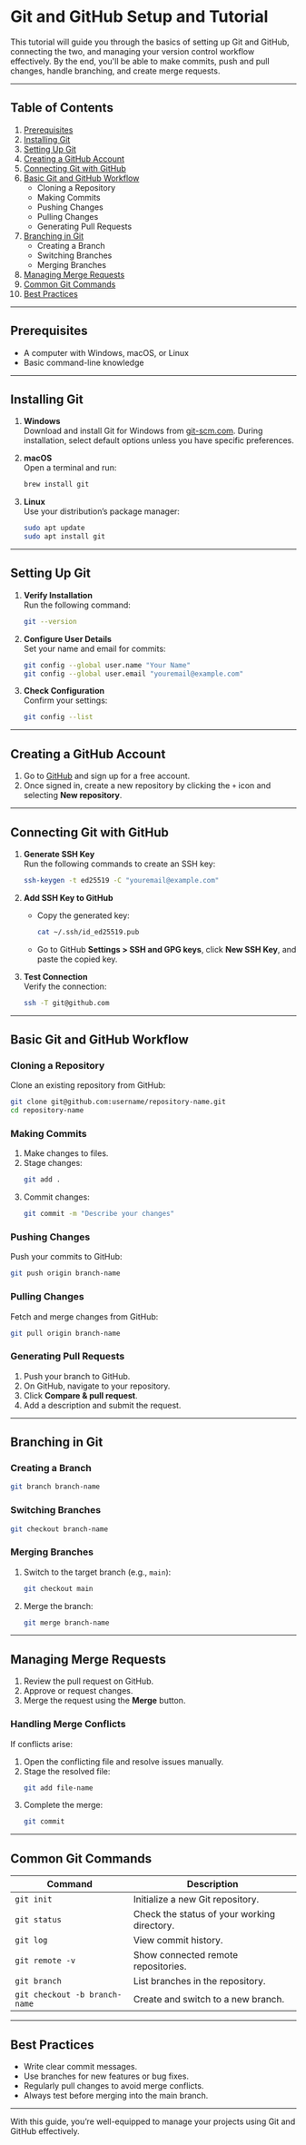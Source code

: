 # Git and GitHub Setup and Tutorial

This tutorial will guide you through the basics of setting up Git and GitHub, connecting the two, and managing your version control workflow effectively. By the end, you'll be able to make commits, push and pull changes, handle branching, and create merge requests.

---

## Table of Contents

1. [Prerequisites](#prerequisites)
2. [Installing Git](#installing-git)
3. [Setting Up Git](#setting-up-git)
4. [Creating a GitHub Account](#creating-a-github-account)
5. [Connecting Git with GitHub](#connecting-git-with-github)
6. [Basic Git and GitHub Workflow](#basic-git-and-github-workflow)
    - Cloning a Repository
    - Making Commits
    - Pushing Changes
    - Pulling Changes
    - Generating Pull Requests
7. [Branching in Git](#branching-in-git)
    - Creating a Branch
    - Switching Branches
    - Merging Branches
8. [Managing Merge Requests](#managing-merge-requests)
9. [Common Git Commands](#common-git-commands)
10. [Best Practices](#best-practices)

---

## Prerequisites

- A computer with Windows, macOS, or Linux
- Basic command-line knowledge

---

## Installing Git

1. **Windows**  
   Download and install Git for Windows from [git-scm.com](https://git-scm.com/). During installation, select default options unless you have specific preferences.

2. **macOS**  
   Open a terminal and run:
   ```bash
   brew install git
   ```

3. **Linux**  
   Use your distribution’s package manager:
   ```bash
   sudo apt update
   sudo apt install git
   ```

---

## Setting Up Git

1. **Verify Installation**  
   Run the following command:
   ```bash
   git --version
   ```

2. **Configure User Details**  
   Set your name and email for commits:
   ```bash
   git config --global user.name "Your Name"
   git config --global user.email "youremail@example.com"
   ```

3. **Check Configuration**  
   Confirm your settings:
   ```bash
   git config --list
   ```

---

## Creating a GitHub Account

1. Go to [GitHub](https://github.com/) and sign up for a free account.
2. Once signed in, create a new repository by clicking the `+` icon and selecting **New repository**.

---

## Connecting Git with GitHub

1. **Generate SSH Key**  
   Run the following commands to create an SSH key:
   ```bash
   ssh-keygen -t ed25519 -C "youremail@example.com"
   ```

2. **Add SSH Key to GitHub**  
   - Copy the generated key:
     ```bash
     cat ~/.ssh/id_ed25519.pub
     ```
   - Go to GitHub **Settings > SSH and GPG keys**, click **New SSH Key**, and paste the copied key.

3. **Test Connection**  
   Verify the connection:
   ```bash
   ssh -T git@github.com
   ```

---

## Basic Git and GitHub Workflow

### Cloning a Repository
Clone an existing repository from GitHub:
```bash
git clone git@github.com:username/repository-name.git
cd repository-name
```

### Making Commits
1. Make changes to files.
2. Stage changes:
   ```bash
   git add .
   ```
3. Commit changes:
   ```bash
   git commit -m "Describe your changes"
   ```

### Pushing Changes
Push your commits to GitHub:
```bash
git push origin branch-name
```

### Pulling Changes
Fetch and merge changes from GitHub:
```bash
git pull origin branch-name
```

### Generating Pull Requests
1. Push your branch to GitHub.
2. On GitHub, navigate to your repository.
3. Click **Compare & pull request**.
4. Add a description and submit the request.

---

## Branching in Git

### Creating a Branch
```bash
git branch branch-name
```

### Switching Branches
```bash
git checkout branch-name
```

### Merging Branches
1. Switch to the target branch (e.g., `main`):
   ```bash
   git checkout main
   ```
2. Merge the branch:
   ```bash
   git merge branch-name
   ```

---

## Managing Merge Requests

1. Review the pull request on GitHub.
2. Approve or request changes.
3. Merge the request using the **Merge** button.

### Handling Merge Conflicts
If conflicts arise:
1. Open the conflicting file and resolve issues manually.
2. Stage the resolved file:
   ```bash
   git add file-name
   ```
3. Complete the merge:
   ```bash
   git commit
   ```

---

## Common Git Commands

| Command                             | Description                                    |
|-------------------------------------|------------------------------------------------|
| `git init`                          | Initialize a new Git repository.              |
| `git status`                        | Check the status of your working directory.   |
| `git log`                           | View commit history.                          |
| `git remote -v`                     | Show connected remote repositories.           |
| `git branch`                        | List branches in the repository.              |
| `git checkout -b branch-name`       | Create and switch to a new branch.            |

---

## Best Practices

- Write clear commit messages.
- Use branches for new features or bug fixes.
- Regularly pull changes to avoid merge conflicts.
- Always test before merging into the main branch.

---

With this guide, you’re well-equipped to manage your projects using Git and GitHub effectively.